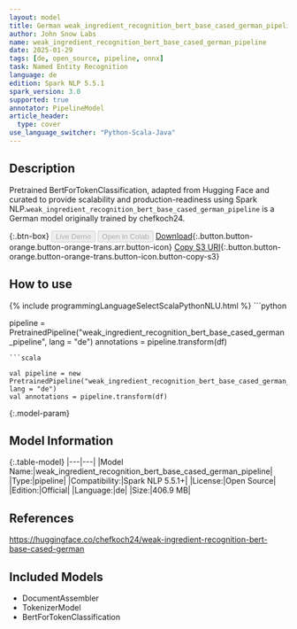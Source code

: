 ```yaml
---
layout: model
title: German weak_ingredient_recognition_bert_base_cased_german_pipeline pipeline BertForTokenClassification from chefkoch24
author: John Snow Labs
name: weak_ingredient_recognition_bert_base_cased_german_pipeline
date: 2025-01-29
tags: [de, open_source, pipeline, onnx]
task: Named Entity Recognition
language: de
edition: Spark NLP 5.5.1
spark_version: 3.0
supported: true
annotator: PipelineModel
article_header:
  type: cover
use_language_switcher: "Python-Scala-Java"
---
```


## Description

Pretrained BertForTokenClassification, adapted from Hugging Face and curated to provide scalability and production-readiness using Spark NLP.`weak_ingredient_recognition_bert_base_cased_german_pipeline` is a German model originally trained by chefkoch24.

{:.btn-box}
<button class="button button-orange" disabled>Live Demo</button>
<button class="button button-orange" disabled>Open in Colab</button>
[Download](https://s3.amazonaws.com/auxdata.johnsnowlabs.com/public/models/weak_ingredient_recognition_bert_base_cased_german_pipeline_de_5.5.1_3.0_1738112401997.zip){:.button.button-orange.button-orange-trans.arr.button-icon}
[Copy S3 URI](s3://auxdata.johnsnowlabs.com/public/models/weak_ingredient_recognition_bert_base_cased_german_pipeline_de_5.5.1_3.0_1738112401997.zip){:.button.button-orange.button-orange-trans.button-icon.button-copy-s3}

## How to use



<div class="tabs-box" markdown="1">
{% include programmingLanguageSelectScalaPythonNLU.html %}
```python

pipeline = PretrainedPipeline("weak_ingredient_recognition_bert_base_cased_german_pipeline", lang = "de")
annotations =  pipeline.transform(df)   

```
```scala

val pipeline = new PretrainedPipeline("weak_ingredient_recognition_bert_base_cased_german_pipeline", lang = "de")
val annotations = pipeline.transform(df)

```
</div>

{:.model-param}
## Model Information

{:.table-model}
|---|---|
|Model Name:|weak_ingredient_recognition_bert_base_cased_german_pipeline|
|Type:|pipeline|
|Compatibility:|Spark NLP 5.5.1+|
|License:|Open Source|
|Edition:|Official|
|Language:|de|
|Size:|406.9 MB|

## References

https://huggingface.co/chefkoch24/weak-ingredient-recognition-bert-base-cased-german

## Included Models

- DocumentAssembler
- TokenizerModel
- BertForTokenClassification